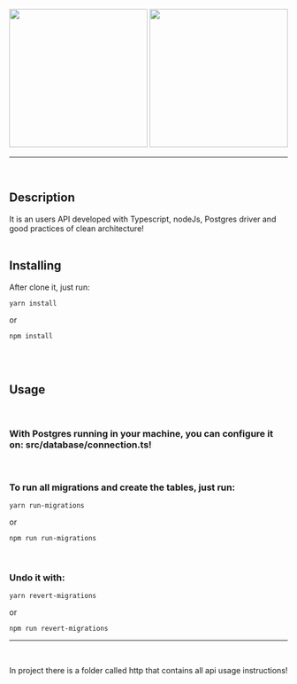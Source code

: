 <p align="center">
  <img src="https://upload.wikimedia.org/wikipedia/commons/thumb/2/29/Postgresql_elephant.svg/1200px-Postgresql_elephant.svg.png" width="250px" height="250px">
  <img src="https://upload.wikimedia.org/wikipedia/commons/4/4c/Typescript_logo_2020.svg" width="250px" height="250px">
</p>

<hr>
<br>

## Description <a name = "about"></a>

It is an users API developed with Typescript, nodeJs, Postgres driver and good practices of clean architecture! 
<br>
<br>

## Installing

After clone it, just run:

```
yarn install
```

or

```
npm install
```
<br>
<br>

## Usage <a name = "usage"></a>
<br>

### With Postgres running in your machine, you can configure it on: src/database/connection.ts!
<br>

### To run all migrations and create the tables, just run:

```
yarn run-migrations 
```

or

```
npm run run-migrations 
```
<br>

### Undo it with:

```
yarn revert-migrations 
```

or

```
npm run revert-migrations 
```

<hr>
<br>

In project there is a folder called http that contains all api usage instructions!

